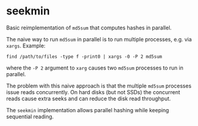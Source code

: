 # seekmin

Basic reimplementation of `md5sum` that computes hashes in parallel.

The naive way to run `md5sum` in parallel is to run multiple processes, e.g. via `xargs`.  Example:

    find /path/to/files -type f -print0 | xargs -0 -P 2 md5sum
    
where the `-P 2` argument to `xarg` causes two `md5sum` processes to run in parallel.

The problem with this naive approach is that the multiple `md5sum` processes issue reads concurrently.  On hard disks (but not SSDs) the concurrent reads cause extra seeks and can reduce the disk read throughput.

The `seekmin` implementation allows parallel hashing while keeping sequential reading.
